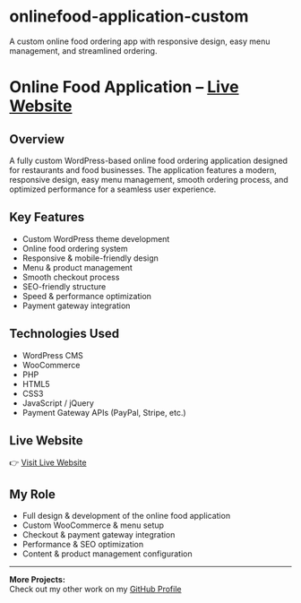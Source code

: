 # onlinefood-application-custom
A custom online food ordering app with responsive design, easy menu management, and streamlined ordering.
# Online Food Application – [Live Website](https://mazaarena.com/)

## Overview
A fully custom WordPress-based online food ordering application designed for restaurants and food businesses. The application features a modern, responsive design, easy menu management, smooth ordering process, and optimized performance for a seamless user experience.

## Key Features
- Custom WordPress theme development
- Online food ordering system
- Responsive & mobile-friendly design
- Menu & product management
- Smooth checkout process
- SEO-friendly structure
- Speed & performance optimization
- Payment gateway integration

## Technologies Used
- WordPress CMS
- WooCommerce
- PHP
- HTML5
- CSS3
- JavaScript / jQuery
- Payment Gateway APIs (PayPal, Stripe, etc.)

## Live Website
👉 [Visit Live Website](https://mazaarena.com/)

## My Role
- Full design & development of the online food application
- Custom WooCommerce & menu setup
- Checkout & payment gateway integration
- Performance & SEO optimization
- Content & product management configuration

---

**More Projects:**  
Check out my other work on my [GitHub Profile](https://github.com/UmerDev695)
